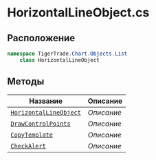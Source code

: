
# HorizontalLineObject.cs
## Расположение
```csharp
namespace TigerTrade.Chart.Objects.List  
    class HorizontalLineObject
```

## Методы
| Название | Описание |
| --- | --- |
| [`HorizontalLineObject`](./metody/HorizontalLineObject.md) | *Описание* |
| [`DrawControlPoints`](./metody/DrawControlPoints.md) | *Описание* |
| [`CopyTemplate`](./metody/CopyTemplate.md) | *Описание* |
| [`CheckAlert`](./metody/CheckAlert.md) | *Описание* |
